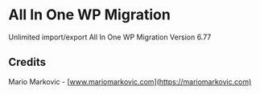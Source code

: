 # All In One WP Migration

Unlimited import/export All In One WP Migration
Version 6.77

## Credits

Mario Markovic - [www.mariomarkovic.com](https://mariomarkovic.com)

